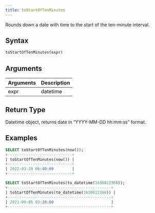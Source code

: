```yaml
---
title: toStartOfTenMinutes
---
```


Rounds down a date with time to the start of the ten-minute interval.

## Syntax

```sql
toStartOfTenMinutes(expr)
```

## Arguments

| Arguments | Description |
| --------- | ----------- |
| expr      | datetime    |

## Return Type

Datetime object, returns date in “YYYY-MM-DD hh:mm:ss” format.

## Examples

```sql
SELECT toStartOfTenMinutes(now());
+----------------------------+
| toStartOfTenMinutes(now()) |
+----------------------------+
| 2022-03-29 06:40:00        |
+----------------------------+

SELECT toStartOfTenMinutes(to_datetime(1630812366));
+---------------------------------------------+
| toStartOfTenMinutes(to_datetime(1630812366)) |
+---------------------------------------------+
| 2021-09-05 03:20:00                         |
+---------------------------------------------+
```
